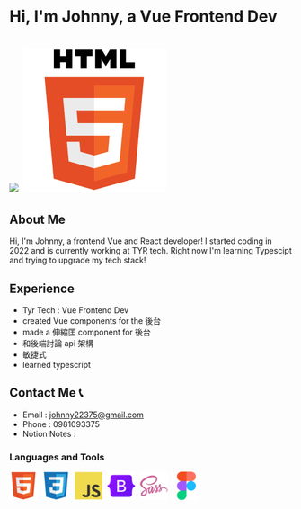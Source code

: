 <h1>Hi, I'm Johnny, a Vue Frontend Dev<h1>
<img src="https://media.giphy.com/media/2IudUHdI075HL02Pkk/giphy.gif">
<img src="https://github.com/devicons/devicon/blob/master/icons/html5/html5-original-wordmark.svg">
 
## About Me
Hi, I'm Johnny, a frontend Vue and React developer! I started coding in 2022 and is currently working at TYR tech.
  Right now I'm learning Typescipt and trying to upgrade my tech stack!
## Experience
- Tyr Tech : Vue Frontend Dev
 - created Vue components for the 後台
 - made a 伸縮匡 component for 後台
 - 和後端討論 api 架構
 - 敏捷式
 - learned typescript
 
## Contact Me 📞
- Email : johnny22375@gmail.com
- Phone : 0981093375
- Notion Notes : 
  
  
### Languages and Tools
<div>
<img src="https://github.com/devicons/devicon/blob/master/icons/html5/html5-original.svg"
          title="HTML5" alt="HTML" width="50" height="50" />&nbsp;       
        <img
          src="https://github.com/devicons/devicon/blob/master/icons/css3/css3-original.svg"
          title="CSS3" alt="CSS" width="50" height="50" />&nbsp;
        <img
          src="https://github.com/devicons/devicon/blob/master/icons/javascript/javascript-original.svg"
          title="JavaScript" alt="JavaScript" width="50" height="50" />&nbsp;
        <img src="https://github.com/devicons/devicon/blob/master/icons/bootstrap/bootstrap-original.svg"
          title="Bootstrap" alt="Bootstrap" width="50" height="50" />&nbsp;
        <img src="https://github.com/devicons/devicon/blob/master/icons/sass/sass-original.svg"
        title="SCSS" alt="SCSS" width="50" height="50" />&nbsp;
        <img src="https://github.com/devicons/devicon/blob/master/icons/figma/figma-original.svg"
          title="Figma" alt="Figma" width="50" height="50" />&nbsp;
</div>


